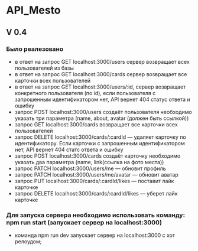 # API_Mesto
## V 0.4
### Было реалезовано


- в ответ на запрос GET localhost:3000/users сервер возвращает всех пользователей из базы
- в ответ на запрос GET localhost:3000/cards сервер возвращает все карточки всех пользователей
- в ответ на запрос GET localhost:3000/users/:id, сервер возвращает конкретного пользователя (по id),
  если пользователя с запрошенным идентификатором нет, API вернет 404 статус ответа и ошибку
- запрос POST localhost:3000/users создаёт пользователя необходимо указать три параметра (name, about, avatar (должен быть ссылкой))
- запрос GET localhost:3000/cards возвращает все карточки всех пользователей 
- запрос DELETE localhost:3000/cards/:cardId — удаляет карточку по идентификатору. Если карточки с запрошенным идентификатором нет, API вернет 404 статс ответа и ошибку
- запрос POST localhost:3000/cards создаёт карточку необходимо указать два параметра (name, link(ссылка на фото места))
- запрос PATCH localhost:3000/users/me — обновит профиль
- запрос PATCH localhost:3000/users/me/avatar — обновит аватар
- запрос PUT localhost:3000/cards/:cardId/likes — поставит лайк карточке
- запрос DELETE localhost:3000/cards/:cardId/likes — уберет лайк карточке



### Для запуска сервера необходимо использовать команду: npm run start (запускает сервер на localhost:3000)
  - команда npm run dev запускает сервер на localhost:3000 с хот релоудом;

